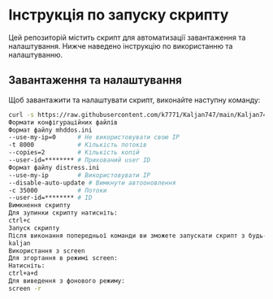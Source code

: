 # Інструкція по запуску скрипту

Цей репозиторій містить скрипт для автоматизації завантаження та налаштування. Нижче наведено інструкцію по використанню та налаштуванню.

## Завантаження та налаштування

Щоб завантажити та налаштувати скрипт, виконайте наступну команду:

```bash
curl -s https://raw.githubusercontent.com/k7771/Kaljan747/main/Kaljan747.sh | sed 's/\r//' > /usr/local/bin/kaljan && chmod +x /usr/local/bin/kaljan
Формати конфігураційних файлів
Формат файлу mhddos.ini
--use-my-ip=0      # Не використовувати свою IP
-t 8000            # Кількість потоків
--copies=2         # Кількість копій
--user-id=******** # Прихований user ID
Формат файлу distress.ini
--use-my-ip        # Використовувати IP
--disable-auto-update # Вимкнути автооновлення
-c 35000           # Потоки
--user-id=******** # ID
Вимкнення скрипту
Для зупинки скрипту натисніть:
ctrl+c
Запуск скрипту
Після виконання попередньої команди ви зможете запускати скрипт з будь-якого місця в системі, просто ввівши:
kaljan
Використання з screen
Для згортання в режимі screen:
Натисніть:
ctrl+a+d
Для виведення з фонового режиму:
screen -r
